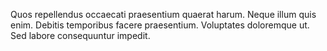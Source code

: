 Quos repellendus occaecati praesentium quaerat harum. Neque illum quis enim. Debitis temporibus facere praesentium. Voluptates doloremque ut. Sed labore consequuntur impedit.